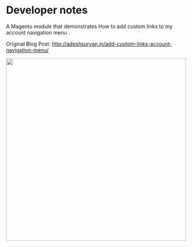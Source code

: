 Developer notes
============

A Magento module that demonstrates How to add custom links to my account navigation menu .

Original Blog Post: http://adeshsuryan.in/add-custom-links-account-navigation-menu/

<p><img width="493" height="500" src="http://adeshsuryan.in/wp-content/uploads/2014/03/blog-add-custom-links-account-navigation-menu.png" alt="" style="float: left;"></p>